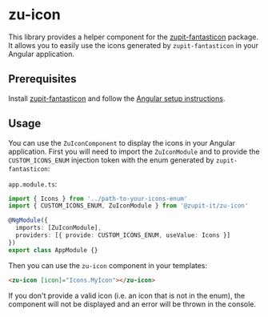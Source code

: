 # zu-icon

This library provides a helper component for the [zupit-fantasticon](https://www.npmjs.com/package/zupit-fantasticon) package. It allows you to easily use the icons generated by `zupit-fantasticon` in your Angular application.

## Prerequisites

Install [zupit-fantasticon](https://www.npmjs.com/package/zupit-fantasticon) and follow the [Angular setup instructions](https://www.npmjs.com/package/zupit-fantasticon#angular).

## Usage

You can use the `ZuIconComponent` to display the icons in your Angular application.
First you will need to import the `ZuIconModule` and to provide the `CUSTOM_ICONS_ENUM` injection token with the enum generated by `zupit-fantasticon`:

`app.module.ts`:

```typescript
import { Icons } from '../path-to-your-icons-enum'
import { CUSTOM_ICONS_ENUM, ZuIconModule } from '@zupit-it/zu-icon'

@NgModule({
  imports: [ZuIconModule],
  providers: [{ provide: CUSTOM_ICONS_ENUM, useValue: Icons }]
})
export class AppModule {}
```

Then you can use the `zu-icon` component in your templates:

```html
<zu-icon [icon]="Icons.MyIcon"></zu-icon>
```

If you don't provide a valid icon (i.e. an icon that is not in the enum), the component will not be displayed and an error will be thrown in the console.
